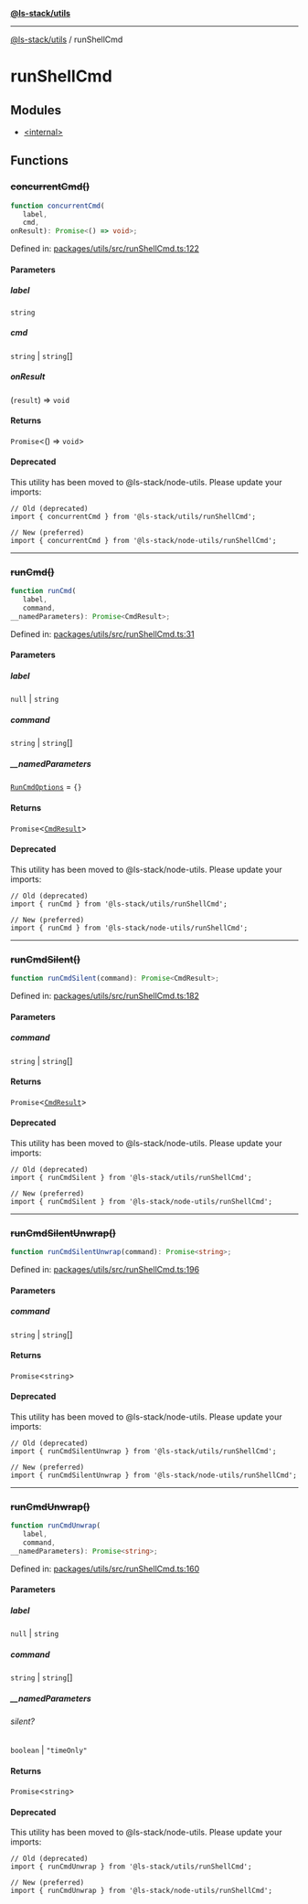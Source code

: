 [**@ls-stack/utils**](../README.md)

***

[@ls-stack/utils](../modules.md) / runShellCmd

# runShellCmd

## Modules

- [\<internal\>](-internal-.md)

## Functions

### ~~concurrentCmd()~~

```ts
function concurrentCmd(
   label, 
   cmd, 
onResult): Promise<() => void>;
```

Defined in: [packages/utils/src/runShellCmd.ts:122](https://github.com/lucasols/utils/blob/main/packages/utils/src/runShellCmd.ts#L122)

#### Parameters

##### label

`string`

##### cmd

`string` | `string`[]

##### onResult

(`result`) => `void`

#### Returns

`Promise`\<() => `void`\>

#### Deprecated

This utility has been moved to @ls-stack/node-utils. Please update your imports:
```
// Old (deprecated)
import { concurrentCmd } from '@ls-stack/utils/runShellCmd';

// New (preferred)
import { concurrentCmd } from '@ls-stack/node-utils/runShellCmd';
```

***

### ~~runCmd()~~

```ts
function runCmd(
   label, 
   command, 
__namedParameters): Promise<CmdResult>;
```

Defined in: [packages/utils/src/runShellCmd.ts:31](https://github.com/lucasols/utils/blob/main/packages/utils/src/runShellCmd.ts#L31)

#### Parameters

##### label

`null` | `string`

##### command

`string` | `string`[]

##### \_\_namedParameters

[`RunCmdOptions`](-internal-.md#runcmdoptions) = `{}`

#### Returns

`Promise`\<[`CmdResult`](-internal-.md#cmdresult)\>

#### Deprecated

This utility has been moved to @ls-stack/node-utils. Please update your imports:
```
// Old (deprecated)
import { runCmd } from '@ls-stack/utils/runShellCmd';

// New (preferred)
import { runCmd } from '@ls-stack/node-utils/runShellCmd';
```

***

### ~~runCmdSilent()~~

```ts
function runCmdSilent(command): Promise<CmdResult>;
```

Defined in: [packages/utils/src/runShellCmd.ts:182](https://github.com/lucasols/utils/blob/main/packages/utils/src/runShellCmd.ts#L182)

#### Parameters

##### command

`string` | `string`[]

#### Returns

`Promise`\<[`CmdResult`](-internal-.md#cmdresult)\>

#### Deprecated

This utility has been moved to @ls-stack/node-utils. Please update your imports:
```
// Old (deprecated)
import { runCmdSilent } from '@ls-stack/utils/runShellCmd';

// New (preferred)
import { runCmdSilent } from '@ls-stack/node-utils/runShellCmd';
```

***

### ~~runCmdSilentUnwrap()~~

```ts
function runCmdSilentUnwrap(command): Promise<string>;
```

Defined in: [packages/utils/src/runShellCmd.ts:196](https://github.com/lucasols/utils/blob/main/packages/utils/src/runShellCmd.ts#L196)

#### Parameters

##### command

`string` | `string`[]

#### Returns

`Promise`\<`string`\>

#### Deprecated

This utility has been moved to @ls-stack/node-utils. Please update your imports:
```
// Old (deprecated)
import { runCmdSilentUnwrap } from '@ls-stack/utils/runShellCmd';

// New (preferred)
import { runCmdSilentUnwrap } from '@ls-stack/node-utils/runShellCmd';
```

***

### ~~runCmdUnwrap()~~

```ts
function runCmdUnwrap(
   label, 
   command, 
__namedParameters): Promise<string>;
```

Defined in: [packages/utils/src/runShellCmd.ts:160](https://github.com/lucasols/utils/blob/main/packages/utils/src/runShellCmd.ts#L160)

#### Parameters

##### label

`null` | `string`

##### command

`string` | `string`[]

##### \_\_namedParameters

###### silent?

`boolean` \| `"timeOnly"`

#### Returns

`Promise`\<`string`\>

#### Deprecated

This utility has been moved to @ls-stack/node-utils. Please update your imports:
```
// Old (deprecated)
import { runCmdUnwrap } from '@ls-stack/utils/runShellCmd';

// New (preferred)
import { runCmdUnwrap } from '@ls-stack/node-utils/runShellCmd';
```

